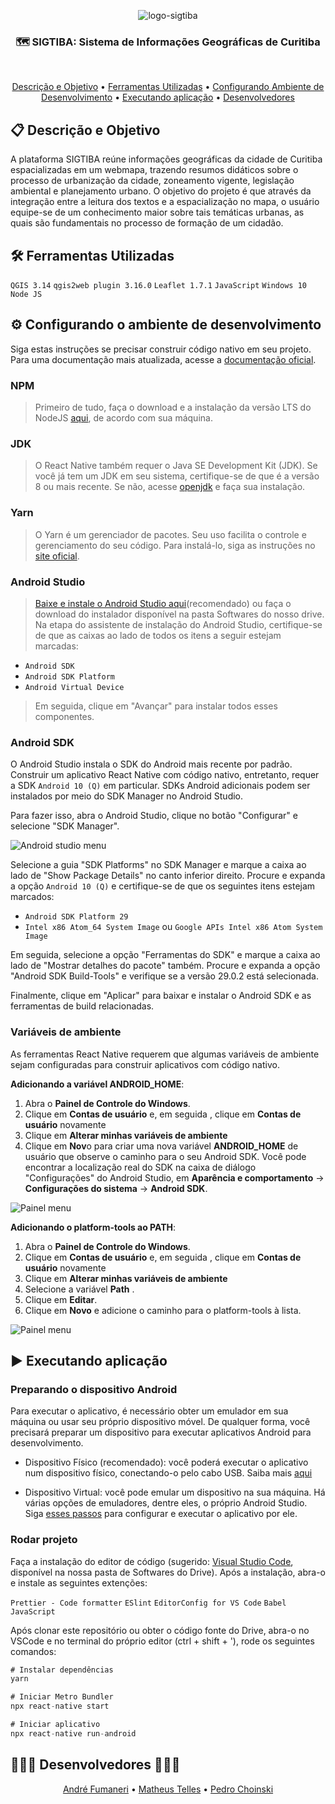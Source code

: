 <p align="center">
  <img src="https://i.ibb.co/vLqdDZb/logo-sigtiba.jpg" alt="logo-sigtiba" border="0">
</p>

<h3 align="center">
  🗺 SIGTIBA: Sistema de Informações Geográficas de Curitiba
</h3>

<br>

<p align="center">
 <a href="#-descrição-e-objetivo">Descrição e Objetivo</a> •
 <a href="#-ferramentas-utilizadas">Ferramentas Utilizadas</a> • 
 <a href="#-configurando-o-ambiente-de-desenvolvimento">Configurando Ambiente de Desenvolvimento</a> • 
  <a href="#-executando-aplicação">Executando aplicação</a> • 
 <a href="#-desenvolvedores-">Desenvolvedores</a>
</p>

## 📋 Descrição e Objetivo

  A plataforma SIGTIBA reúne informações geográficas da cidade de Curitiba espacializadas em um webmapa, trazendo resumos didáticos sobre o processo de urbanização da cidade, zoneamento vigente, legislação ambiental e planejamento urbano. O objetivo do projeto é que através da integração entre a leitura dos textos e a espacialização no mapa, o usuário equipe-se de um conhecimento maior sobre tais temáticas urbanas, as quais são fundamentais no processo de formação de um cidadão.

## 🛠 Ferramentas Utilizadas
````QGIS 3.14````
````qgis2web plugin 3.16.0````
````Leaflet 1.7.1````
````JavaScript````
````Windows 10````
````Node JS````

## ⚙ Configurando o ambiente de desenvolvimento

Siga estas instruções se precisar construir código nativo em seu projeto. Para uma documentação mais atualizada, acesse a [documentação oficial](https://reactnative.dev/docs/environment-setup).

### NPM
> Primeiro de tudo, faça o download e a instalação da versão LTS do NodeJS [aqui](https://nodejs.org/en/download/), de acordo com sua máquina.

### JDK
> O React Native também requer o Java SE Development Kit (JDK). Se você já tem um JDK em seu sistema, certifique-se de que é a versão 8 ou mais recente. Se não, acesse [openjdk](https://openjdk.java.net/projects/jdk8/) e faça sua instalação.

### Yarn
> O Yarn é um gerenciador de pacotes. Seu uso facilita o controle e gerenciamento do seu código. Para instalá-lo, siga as instruções no [site oficial](https://classic.yarnpkg.com/en/docs/install#windows-stable).

### Android Studio

> [Baixe e instale o Android Studio aqui](https://developer.android.com/studio)(recomendado) ou faça o download do instalador disponível na pasta Softwares do nosso drive. Na etapa do assistente de instalação do Android Studio, certifique-se de que as caixas ao lado de todos os itens a seguir estejam marcadas:

- ````Android SDK````
- ````Android SDK Platform````
- ````Android Virtual Device````

> Em seguida, clique em "Avançar" para instalar todos esses componentes.

### Android SDK

O Android Studio instala o SDK do Android mais recente por padrão. Construir um aplicativo React Native com código nativo, entretanto, requer a SDK ````Android 10 (Q)```` em particular. SDKs Android adicionais podem ser instalados por meio do SDK Manager no Android Studio.

Para fazer isso, abra o Android Studio, clique no botão "Configurar" e selecione "SDK Manager".

![Android studio menu](https://reactnative.dev/assets/images/GettingStartedAndroidStudioWelcomeWindows-b88d46e9a7fe5e050224a9a295148222.png)

Selecione a guia "SDK Platforms" no SDK Manager e marque a caixa ao lado de "Show Package Details" no canto inferior direito. Procure e expanda a opção ````Android 10 (Q)```` e certifique-se de que os seguintes itens estejam marcados:

- ````Android SDK Platform 29````
- ````Intel x86 Atom_64 System Image```` ou ````Google APIs Intel x86 Atom System Image````

Em seguida, selecione a opção "Ferramentas do SDK" e marque a caixa ao lado de "Mostrar detalhes do pacote" também. Procure e expanda a opção "Android SDK Build-Tools" e verifique se a versão 29.0.2 está selecionada.

Finalmente, clique em "Aplicar" para baixar e instalar o Android SDK e as ferramentas de build relacionadas.

### Variáveis de ambiente

As ferramentas React Native requerem que algumas variáveis ​​de ambiente sejam configuradas para construir aplicativos com código nativo.

**Adicionando a variável ANDROID_HOME**:

1. Abra o **Painel de Controle do Windows**.
2. Clique em **Contas de usuário** e, em seguida , clique em **Contas de usuário** novamente
3. Clique em **Alterar minhas variáveis ​​de ambiente**
3. Clique em **Nov**o para criar uma nova variável **ANDROID_HOME** de usuário que observe o caminho para o seu Android SDK. Você pode encontrar a localização real do SDK na caixa de diálogo "Configurações" do Android Studio, em **Aparência e comportamento** → **Configurações do sistema** → **Android SDK**.

![Painel menu](https://www.automationtestinghub.com/images/android/set-android-home-environment-variable.png)

**Adicionando o platform-tools ao PATH**:

1. Abra o **Painel de Controle do Windows**.
2. Clique em **Contas de usuário** e, em seguida , clique em **Contas de usuário** novamente
3. Clique em **Alterar minhas variáveis ​​de ambiente**
4. Selecione a variável **Path** .
5. Clique em **Editar**.
6. Clique em **Novo** e adicione o caminho para o platform-tools à lista.

![Painel menu](https://b3nac.com/images/Environvar.JPG)

## ▶ Executando aplicação

### Preparando o dispositivo Android
Para executar o aplicativo, é necessário obter um emulador em sua máquina ou usar seu próprio dispositivo móvel. De qualquer forma, você precisará preparar um dispositivo para executar aplicativos Android para desenvolvimento.

- Dispositivo Físico (recomendado): você poderá executar o aplicativo num dispositivo físico, conectando-o pelo cabo USB. Saiba mais [aqui](https://reactnative.dev/docs/running-on-device)

- Dispositivo Virtual: você pode emular um dispositivo na sua máquina. Há várias opções de emuladores, dentre eles, o próprio Android Studio. Siga [esses passos](https://developer.android.com/studio/run/managing-avds.html) para configurar e executar o aplicativo por ele.

### Rodar projeto

Faça a instalação do editor de código (sugerido: [Visual Studio Code](https://code.visualstudio.com/), disponível na nossa pasta de Softwares do Drive). Após a instalação, abra-o e instale as seguintes extenções:

````Prettier - Code formatter````
````ESlint````
````EditorConfig for VS Code````
````Babel JavaScript````

Após clonar este repositório ou obter o código fonte do Drive, abra-o no VSCode e no terminal do próprio editor (ctrl + shift + '), rode os seguintes comandos:

```javascript
# Instalar dependências
yarn

# Iniciar Metro Bundler
npx react-native start

# Iniciar aplicativo
npx react-native run-android
```

## 👨🏼‍🎓 Desenvolvedores 👨🏼‍🎓
<p align="center">
 <a href="https://github.com/andrefumaneri">André Fumaneri</a> •
 <a href="https://github.com/TilTelles">Matheus Telles</a> •
 <a href="https://github.com/pedrochoinski">Pedro Choinski</a> 
</p>

